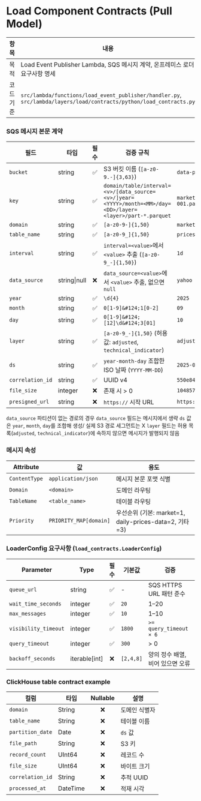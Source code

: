# Load Component Contracts (Pull Model)

| 항목      | 내용                                                                                                                |
| --------- | ------------------------------------------------------------------------------------------------------------------- |
| 목적      | Load Event Publisher Lambda, SQS 메시지 계약, 온프레미스 로더 요구사항 명세                                         |
| 코드 기준 | `src/lambda/functions/load_event_publisher/handler.py`, `src/lambda/layers/load/contracts/python/load_contracts.py` |

### SQS 메시지 본문 계약

| 필드             | 타입         | 필수 | 검증 규칙                                                                                                  | 예시                                                                                                    |
| ---------------- | ------------ | :--: | ---------------------------------------------------------------------------------------------------------- | ------------------------------------------------------------------------------------------------------- |
| `bucket`         | string       |  ✅  | S3 버킷 이름 (`[a-z0-9.-]{3,63}`)                                                                          | `data-pipeline-curated-dev`                                                                             |
| `key`            | string       |  ✅  | `domain/table/interval=<v>/[data_source=<v>/]year=<YYYY>/month=<MM>/day=<DD>/layer=<layer>/part-*.parquet` | `market/prices/interval=1d/data_source=yahoo/year=2025/month=09/day=10/layer=adjusted/part-001.parquet` |
| `domain`         | string       |  ✅  | `[a-z0-9-]{1,50}`                                                                                          | `market`                                                                                                |
| `table_name`     | string       |  ✅  | `[a-z0-9_]{1,50}`                                                                                          | `prices`                                                                                                |
| `interval`       | string       |  ✅  | `interval=<value>`에서 `<value>` 추출 (`[a-z0-9_-]{1,50}`)                                                 | `1d`                                                                                                    |
| `data_source`    | string\|null |  ❌  | `data_source=<value>`에서 `<value>` 추출, 없으면 `null`                                                    | `yahoo`                                                                                                 |
| `year`           | string       |  ✅  | `\d{4}`                                                                                                    | `2025`                                                                                                  |
| `month`          | string       |  ✅  | `0[1-9]&#124;1[0-2]`                                                                                       | `09`                                                                                                    |
| `day`            | string       |  ✅  | `0[1-9]&#124;[12]\d&#124;3[01]`                                                                            | `10`                                                                                                    |
| `layer`          | string       |  ✅  | `[a-z0-9_-]{1,50}` (허용 값: `adjusted`, `technical_indicator`)                                            | `adjusted`                                                                                              |
| `ds`             | string       |  ✅  | `year-month-day` 조합한 ISO 날짜 (`YYYY-MM-DD`)                                                            | `2025-09-10`                                                                                            |
| `correlation_id` | string       |  ✅  | UUID v4                                                                                                    | `550e8400-e29b-41d4-a716-446655440000`                                                                  |
| `file_size`      | integer      |  ❌  | 존재 시 > 0                                                                                                | `1048576`                                                                                               |
| `presigned_url`  | string       |  ❌  | `https://` 시작 URL                                                                                        | `https://signed-url`                                                                                    |

`data_source` 파티션이 없는 경로의 경우 `data_source` 필드는 메시지에서 생략
`ds` 값은 `year`, `month`, `day`를 조합해 생성/ 실제 S3 경로 세그먼트는 X
`layer` 필드는 허용 목록(`adjusted`, `technical_indicator`)에 속하지 않으면 메시지가 발행되지 않음

### 메시지 속성

| Attribute     | 값                     | 용도                                                   |
| ------------- | ---------------------- | ------------------------------------------------------ |
| `ContentType` | `application/json`     | 메시지 본문 포맷 식별                                  |
| `Domain`      | `<domain>`             | 도메인 라우팅                                          |
| `TableName`   | `<table_name>`         | 테이블 라우팅                                          |
| `Priority`    | `PRIORITY_MAP[domain]` | 우선순위 (기본: market=1, daily-prices-data=2, 기타=3) |

### LoaderConfig 요구사항 (`load_contracts.LoaderConfig`)

| Parameter            | Type            | 필수 | 기본값    | 검증                             |
| -------------------- | --------------- | :--: | --------- | -------------------------------- |
| `queue_url`          | string          |  ✅  | -         | SQS HTTPS URL 패턴 준수          |
| `wait_time_seconds`  | integer         |  ✅  | `20`      | 1–20                             |
| `max_messages`       | integer         |  ✅  | `10`      | 1–10                             |
| `visibility_timeout` | integer         |  ✅  | `1800`    | `>= query_timeout × 6`           |
| `query_timeout`      | integer         |  ✅  | `300`     | > 0                              |
| `backoff_seconds`    | iterable\[int\] |  ❌  | `[2,4,8]` | 양의 정수 배열, 비어 있으면 오류 |

### ClickHouse table contract example

| 컬럼             | 타입     | Nullable | 설명          |
| ---------------- | -------- | :------: | ------------- |
| `domain`         | String   |    ❌    | 도메인 식별자 |
| `table_name`     | String   |    ❌    | 테이블 이름   |
| `partition_date` | Date     |    ❌    | `ds` 값       |
| `file_path`      | String   |    ❌    | S3 키         |
| `record_count`   | UInt64   |    ❌    | 레코드 수     |
| `file_size`      | UInt64   |    ❌    | 바이트 크기   |
| `correlation_id` | String   |    ❌    | 추적 UUID     |
| `processed_at`   | DateTime |    ❌    | 적재 시각     |
